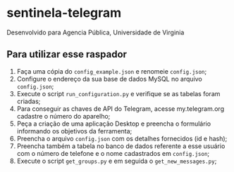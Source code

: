# sentinela-telegram
 Desenvolvido para Agencia Pública, Universidade de Virginia

## Para utilizar esse raspador

1. Faça uma cópia do `config_example.json` e renomeie `config.json`;
2. Configure o endereço da sua base de dados MySQL no arquivo `config.json`;
3. Execute o script `run_configuration.py` e verifique se as tabelas foram criadas;
4. Para conseguir as chaves de API do Telegram, acesse my.telegram.org cadastre o número do aparelho;
5. Peça a criação de uma aplicação Desktop e preencha o formulário informando os objetivos da ferramenta;
6. Preencha o arquivo `config.json` com os detalhes fornecidos (id e hash);
7. Preencha também a tabela no banco de dados referente a esse usuário com o número de telefone e o nome cadastrados em `config.json`;
8. Execute o script `get_groups.py` e em seguida o `get_new_messages.py`;

